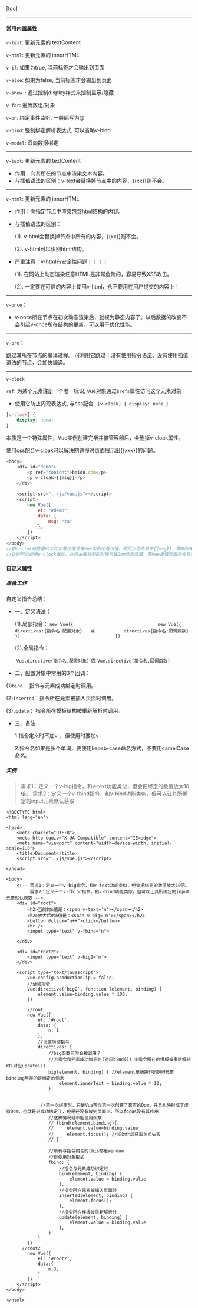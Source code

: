 [toc]

---

#### 常用内置属性

`v-text`:  更新元素的 textContent

`v-html`:  更新元素的 innerHTML

`v-if`:    如果为true, 当前标签才会输出到页面

`v-else`:  如果为false, 当前标签才会输出到页面

`v-show `:  通过控制display样式来控制显示/隐藏

`v-for`:   遍历数组/对象

`v-on`:    绑定事件监听, 一般简写为@

`v-bind`:  强制绑定解析表达式, 可以省略v-bind

`v-model`: 双向数据绑定

---

`v-text`: 更新元素的 textContent

- 作用：向其所在的节点中渲染文本内容。
- 与插值语法的区别：v-text会替换掉节点中的内容，{{xx}}则不会。

---

`v-html`: 更新元素的 innerHTML

- 作用：向指定节点中渲染包含html结构的内容。

- 与插值语法的区别：
  
  (1). v-html会替换掉节点中所有的内容，{{xx}}则不会。
  
  (2). v-html可以识别html结构。
  
- 严重注意：v-html有安全性问题！！！！
  
  (1). 在网站上动态渲染任意HTML是非常危险的，容易导致XSS攻击。
  
  (2). 一定要在可信的内容上使用v-html，永不要用在用户提交的内容上！

---

`v-once`：

- v-once所在节点在初次动态渲染后，就视为静态内容了。以后数据的改变不会引起v-once所在结构的更新，可以用于优化性能。

---

`v-pre`：

跳过其所在节点的编译过程。   可利用它跳过：没有使用指令语法、没有使用插值语法的节点，会加快编译。

---

`v-clock`

`ref`: 为某个元素注册一个唯一标识, vue对象通过`$refs`属性访问这个元素对象

- 使用它防止闪现表达式, 与css配合:` [v-cloak] { display: none }`

```css
[v-clock] {
	display: none;
}
```

本质是一个特殊属性，Vue实例创建完毕并接管容器后，会删掉v-cloak属性。

使用css配合v-cloak可以解决网速慢时页面展示出{{xxx}}的问题。

```javascript
<body>
    <div id="demo">
        <p ref="content">baidu.com</p>
        <p v-cloak>{{msg}}</p>
    </div>

    <script src="../js/vue.js"></script>
    <script>
        new Vue({
            el: "#demo",
            data: {
                msg: "Ya"
            },
        })
    </script>
</body>
//若script标签里的文件加载过慢导致Vue实例加载过慢，网页上会先显示{{msg}}，等到加载完Vue实例才会将{{msg}}解析为'Ya'
//这时可以运用v-clock属性，在还未解析到的时候将该Dom元素隐藏，等Vue接管容器后会将该属性删除，这样解析后的样式才会显示出来
```



#### 自定义属性

##### 准备工作

自定义指令总结：

- 一、定义语法：
  	 
     (1).局部指令：
              `new Vue({								new Vue({
        		        directives:{指令名:配置对象}   或   		directives{指令名:回调函数}
        			  }) 									})`
     
    (2).全局指令：
    
  ​         `Vue.directive(指令名,配置对象)` 或   `Vue.directive(指令名,回调函数)`
  
- 二、配置对象中常用的3个回调：

(1)`bind`：    指令与元素成功绑定时调用。

(2)`inserted`：指令所在元素被插入页面时调用。

(3)`update`：  指令所在模板结构被重新解析时调用。

- 三、备注：

  1.指令定义时不加v-，但使用时要加v-

  2.指令名如果是多个单词，要使用kebab-case命名方式，不要用camelCase命名。

##### 实例

>需求1：定义一个v-big指令，和v-text功能类似，但会把绑定的数值放大10倍。
>需求2：定义一个v-fbind指令，和v-bind功能类似，但可以让其所绑定的input元素默认获取

```vue
<!DOCTYPE html>
<html lang="en">

<head>
    <meta charset="UTF-8">
    <meta http-equiv="X-UA-Compatible" content="IE=edge">
    <meta name="viewport" content="width=device-width, initial-scale=1.0">
    <title>Document</title>
    <script src="../js/vue.js"></script>

</head>

<body>
    <!-- 需求1：定义一个v-big指令，和v-text功能类似，但会把绑定的数值放大10倍。
         需求2：定义一个v-fbind指令，和v-bind功能类似，但可以让其所绑定的input元素默认获取 -->
    <div id="root">
        <h2>当前的n值是：<span v-text='n'></span></h2>
        <h2>放大后的n值是：<span v-big='n'></span></h2>
        <button @click="n++">click</button>
        <hr />
        <input type="text" v-fbind="n">

    </div>

    <div id="root2">
        <input type="text" v-big2='m'>
    </div>

    <script type="text/javascript">
        Vue.config.productionTip = false;
        //全局指令
        Vue.directive('big2', function (element, binding) {
            element.value=binding.value * 100;
        })
       
        //root
        new Vue({
            el: '#root',
            data: {
                n: 1
            },
            //设置局部指令
            directives: {
                //big函数何时会被调用？
                //①指令和元素成功绑定时(对应bind()) ②指令所在的模板被重新解析时(对应update())
                big(element, binding) { //element是所操作的DOM元素  binding里存的是绑定的信息
                    element.innerText = binding.value * 10;
                },
              
              
             //第一次绑定时，只是Vue帮你第一次创建了真实的Dom，并且也映射成了虚拟Dom，也就是说成功绑定了，但是还没有放到页面上，所以focus没有其作用
                //这种情况就不能使用函数
                // fbind(element,binding){
                //     element.value=binding.value
                //     element.focus(); //初始化后获取焦点失败
                // }

                //所有与指令相关的this都是window
                //得使用对象形式
                fbind: {
                    //指令与元素成功绑定时
                    bind(element, binding) {
                        element.value = binding.value
                    },
                    //指令所在元素被插入页面时
                    inserted(element, binding) {
                        element.focus();
                    },
                    //指令所在模板被重新解析时
                    update(element, binding) {
                        element.value = binding.value
                    },
                }
            }
        })
      //root2
        new Vue({
            el: '#root2',
            data:{
                m:3,
            }
        })
    </script>
</body>

</html>
```







